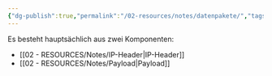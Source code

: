 ```yaml
---
{"dg-publish":true,"permalink":"/02-resources/notes/datenpakete/","tags":["netzwerk/ip"],"noteIcon":"","updated":"2025-09-05T10:12:28.754+02:00"}
---
```


Es besteht hauptsächlich aus zwei Komponenten:


- [[02 - RESOURCES/Notes/IP-Header\|IP-Header]]  
- [[02 - RESOURCES/Notes/Payload\|Payload]]
